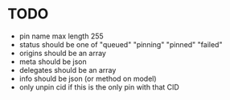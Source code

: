 # TODO

- pin name max length 255
- status should be one of "queued" "pinning" "pinned" "failed"
- origins should be an array
- meta should be json
- delegates should be an array
- info should be json (or method on model)
- only unpin cid if this is the only pin with that CID
